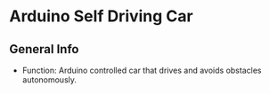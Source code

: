 # Arduino Self Driving Car
## General Info
* Function: Arduino controlled car that drives and avoids obstacles autonomously.
